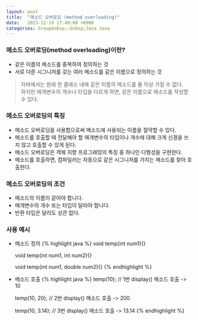 ```yaml
---
layout: post
title:  "메소드 오버로딩 (method overloading)"
date:   2023-12-19 17:49:00 +0900
categories: Group&nbsp;:&nbsp;Java Java
---
```


### 메소드 오버로딩(method overloading)이란?

- 같은 이름의 메소드를 중복하여 정의하는 것
- 서로 다른 시그니처를 갖는 여러 메소드를 같은 이름으로 정의하는 것

>자바에서는 원래 한 클래스 내에 같은 이름의 메소드를 둘 이상 가질 수 없다.   
>하지만 매개변수의 개수나 타입을 다르게 하면, 같은 이름으로 메소드를 작성할 수 있다.

### 메소드 오버로딩의 특징

- 메소드 오버로딩을 사용함으로써 메소드에 사용되는 이름을 절약할 수 있다.
- 메소드를 호출할 때 전달해야 할 매개변수의 타입이나 개수에 대해 크게 신경을 쓰지 않고 호출할 수 있게 된다.
- 메소드 오버로딩은 객체 지향 프로그래밍의 특징 중 하나인 다형성을 구현한다.
- 메소드를 호출하면, 컴파일러는 자동으로 같은 시그니처를 가지는 메소드를 찾아 호출한다.

### 메소드 오버로딩의 조건
 
- 메소드의 이름이 같아야 합니다.
- 매개변수의 개수 또는 타입이 달라야 합니다.
- 반환 타입은 달라도 상관 없다.

### 사용 예시

- 메소드 정의
    {% highlight java %}
    void temp(int num1){}

    void temp(int num1, int num2){}

    void temp(int num1, double num2){}
    {% endhighlight %}

- 메소드 호출
    {% highlight java %}
    temp(10);       // 1번 display() 메소드 호출 -> 10

    temp(10, 20);   // 2번 display() 메소드 호출 -> 200

    temp(10, 3.14); // 3번 display() 메소드 호출 -> 13.14
    {% endhighlight %}